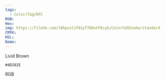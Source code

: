 ```yaml
---
tags:
  - Color/Tag/NTC
RGB:
Hex:
img: https://filedn.com/l0hpzxl1f01yT7GHxtF8cyk/Color%20Snake/standard_csv_to_svg/4D282E.svg
CMYK:
HSL:
Name:
---
```

Livid Brown
```palette
#4D282E
```
RGB
